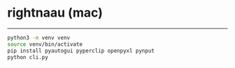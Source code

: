 # rightnaau (mac)

---

```bash
python3 -m venv venv
source venv/bin/activate
pip install pyautogui pyperclip openpyxl pynput
python cli.py
```
